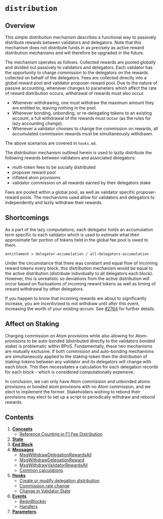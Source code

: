 <!--
order: 0
title: Distribution Overview
parent:
  title: "distribution"
-->

# `distribution`

## Overview

This _simple_ distribution mechanism describes a functional way to passively
distribute rewards between validators and delegators. Note that this mechanism does
not distribute funds in as precisely as active reward distribution mechanisms and
will therefore be upgraded in the future.

The mechanism operates as follows. Collected rewards are pooled globally and
divided out passively to validators and delegators. Each validator has the
opportunity to charge commission to the delegators on the rewards collected on
behalf of the delegators. Fees are collected directly into a global reward pool
and validator proposer-reward pool. Due to the nature of passive accounting,
whenever changes to parameters which affect the rate of reward distribution
occurs, withdrawal of rewards must also occur.

- Whenever withdrawing, one must withdraw the maximum amount they are entitled
   to, leaving nothing in the pool.
- Whenever bonding, unbonding, or re-delegating tokens to an existing account, a
   full withdrawal of the rewards must occur (as the rules for lazy accounting
   change).
- Whenever a validator chooses to change the commission on rewards, all accumulated
   commission rewards must be simultaneously withdrawn.

The above scenarios are covered in `hooks.md`.

The distribution mechanism outlined herein is used to lazily distribute the
following rewards between validators and associated delegators:

- multi-token fees to be socially distributed
- proposer reward pool
- inflated atom provisions
- validator commission on all rewards earned by their delegators stake

Fees are pooled within a global pool, as well as validator specific
proposer-reward pools. The mechanisms used allow for validators and delegators
to independently and lazily withdraw their rewards.  

## Shortcomings

As a part of the lazy computations, each delegator holds an accumulation term
specific to each validator which is used to estimate what their approximate
fair portion of tokens held in the global fee pool is owed to them.

```
entitlement = delegator-accumulation / all-delegators-accumulation
```

Under the circumstance that there was constant and equal flow of incoming
reward tokens every block, this distribution mechanism would be equal to the
active distribution (distribute individually to all delegators each block).
However, this is unrealistic so deviations from the active distribution will
occur based on fluctuations of incoming reward tokens as well as timing of
reward withdrawal by other delegators.

If you happen to know that incoming rewards are about to significantly increase,
you are incentivized to not withdraw until after this event, increasing the
worth of your existing _accum_. See [#2764](https://github.com/enigmampc/cosmos-sdk/issues/2764)
for further details.

## Affect on Staking

Charging commission on Atom provisions while also allowing for Atom-provisions
to be auto-bonded (distributed directly to the validators bonded stake) is
problematic within BPoS. Fundamentally, these two mechanisms are mutually
exclusive. If both commission and auto-bonding mechanisms are simultaneously
applied to the staking-token then the distribution of staking-tokens between
any validator and its delegators will change with each block. This then
necessitates a calculation for each delegation records for each block -
which is considered computationally expensive.

In conclusion, we can only have Atom commission and unbonded atoms
provisions or bonded atom provisions with no Atom commission, and we elect to
implement the former. Stakeholders wishing to rebond their provisions may elect
to set up a script to periodically withdraw and rebond rewards.

## Contents

1. **[Concepts](01_concepts.md)**
    - [Reference Counting in F1 Fee Distribution](01_concepts.md#reference-counting-in-f1-fee-distribution)
2. **[State](02_state.md)**
3. **[End Block](03_end_block.md)**
4. **[Messages](04_messages.md)**
    - [MsgWithdrawDelegationRewardsAll](04_messages.md#msgwithdrawdelegationrewardsall)
    - [MsgWithdrawDelegationReward](04_messages.md#msgwithdrawdelegationreward)
    - [MsgWithdrawValidatorRewardsAll](04_messages.md#msgwithdrawvalidatorrewardsall)
    - [Common calculations ](04_messages.md#common-calculations-)
5. **[Hooks](05_hooks.md)**
    - [Create or modify delegation distribution](05_hooks.md#create-or-modify-delegation-distribution)
    - [Commission rate change](05_hooks.md#commission-rate-change)
    - [Change in Validator State](05_hooks.md#change-in-validator-state)
6. **[Events](06_events.md)**
    - [BeginBlocker](06_events.md#beginblocker)
    - [Handlers](06_events.md#handlers)
7. **[Parameters](07_params.md)**
